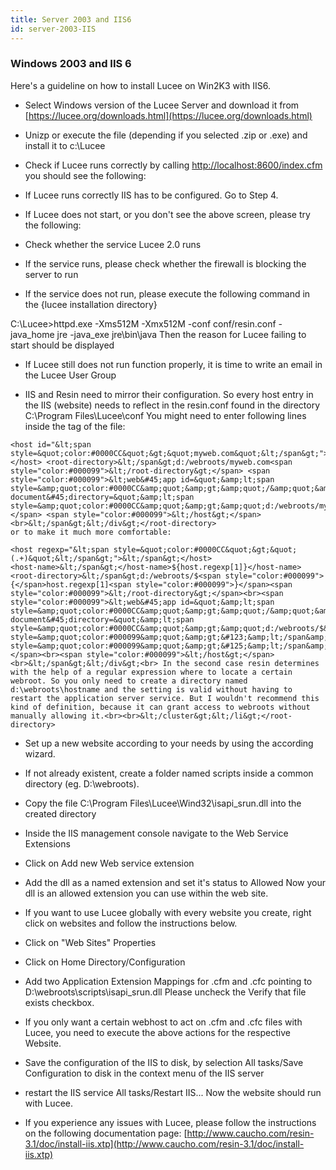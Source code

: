 ```yaml
---
title: Server 2003 and IIS6
id: server-2003-IIS
---
```


### Windows 2003 and IIS 6 ###

Here's a guideline on how to install Lucee on Win2K3 with IIS6.

* Select Windows version of the Lucee Server and download it from [https://lucee.org/downloads.html](https://lucee.org/downloads.html)

* Unizp or execute the file (depending if you selected .zip or .exe) and install it to c:\Lucee

* Check if Lucee runs correctly by calling <http://localhost:8600/index.cfm> you should see the following:

* If Lucee runs correctly IIS has to be configured. Go to Step 4.

* If Lucee does not start, or you don't see the above screen, please try the following:

* Check whether the service Lucee 2.0 runs

* If the service runs, please check whether the firewall is blocking the server to run

* If the service does not run, please execute the following command in the {lucee installation directory}

C:\Lucee>httpd.exe -Xms512M -Xmx512M -conf conf/resin.conf -java_home jre -java_exe jre\bin\java
Then the reason for Lucee failing to start should be displayed

* If Lucee still does not run function properly, it is time to write an email in the Lucee User Group

* IIS and Resin need to mirror their configuration. So every host entry in the IIS (website) needs to reflect in the resin.conf found in the directory C:\Program Files\Lucee\conf You might need to enter following lines inside the <cluster></cluster> tag of the file:

```lucee
<host id="&lt;span style=&quot;color:#0000CC&quot;&gt;&quot;myweb.com&quot;&lt;/span&gt;">&lt;/span&gt;</host> <root-directory>&lt;/span&gt;d:/webroots/myweb.com<span style="color:#000099">&lt;/root-directory&gt;</span> <span style="color:#000099">&lt;web&#45;app id=&quot;&amp;lt;span style=&amp;quot;color:#0000CC&amp;quot;&amp;gt;&amp;quot;/&amp;quot;&amp;lt;/span&amp;gt;&quot; document&#45;directory=&quot;&amp;lt;span style=&amp;quot;color:#0000CC&amp;quot;&amp;gt;&amp;quot;d:/webroots/myweb.com&amp;quot;&amp;lt;/span&amp;gt;&quot;&gt;&lt;/web&#45;app&gt;</span> <span style="color:#000099">&lt;/host&gt;</span><br>&lt;/span&gt;&lt;/div&gt;</root-directory>
or to make it much more comfortable:

<host regexp="&lt;span style=&quot;color:#0000CC&quot;&gt;&quot;(.+)&quot;&lt;/span&gt;">&lt;/span&gt;</host>
<host-name>&lt;/span&gt;</host-name>${host.regexp[1]}</host-name>
<root-directory>&lt;/span&gt;d:/webroots/$<span style="color:#000099">{</span>host.regexp[1]<span style="color:#000099">}</span><span style="color:#000099">&lt;/root-directory&gt;</span><br><span style="color:#000099">&lt;web&#45;app id=&quot;&amp;lt;span style=&amp;quot;color:#0000CC&amp;quot;&amp;gt;&amp;quot;/&amp;quot;&amp;lt;/span&amp;gt;&quot; document&#45;directory=&quot;&amp;lt;span style=&amp;quot;color:#0000CC&amp;quot;&amp;gt;&amp;quot;d:/webroots/$&amp;lt;span style=&amp;quot;color:#000099&amp;quot;&amp;gt;&#123;&amp;lt;/span&amp;gt;host.regexp&#91;1&#93;&amp;lt;span style=&amp;quot;color:#000099&amp;quot;&amp;gt;&#125;&amp;lt;/span&amp;gt;&amp;quot;&amp;lt;/span&amp;gt;&quot;&gt;&lt;/web&#45;app&gt;</span><br><span style="color:#000099">&lt;/host&gt;</span><br>&lt;/span&gt;&lt;/div&gt;<br> In the second case resin determines with the help of a regular expression where to locate a certain webroot. So you only need to create a directory named d:\webroots\hostname and the setting is valid without having to restart the application server service. But I wouldn't recommend this kind of definition, because it can grant access to webroots without manually allowing it.<br><br>&lt;/cluster&gt;&lt;/li&gt;</root-directory>
```

* Set up a new website according to your needs by using the according wizard.

* If not already existent, create a folder named scripts inside a common directory (eg. D:\webroots\).

* Copy the file C:\Program Files\Lucee\Wind32\isapi_srun.dll into the created directory

* Inside the IIS management console navigate to the Web Service Extensions

* Click on Add new Web service extension

* Add the dll as a named extension and set it's status to Allowed
Now your dll is an allowed extension you can use within the web site.

* If you want to use Lucee globally with every website you create, right click on websites and follow the instructions below.

* Click on "Web Sites" Properties

* Click on Home Directory/Configuration

* Add two Application Extension Mappings for .cfm and .cfc pointing to D:\webroots\scripts\isapi_srun.dll Please uncheck the Verify that file exists checkbox.

* If you only want a certain webhost to act on .cfm and .cfc files with Lucee, you need to execute the above actions for the respective Website.

* Save the configuration of the IIS to disk, by selection All tasks/Save Configuration to disk in the context menu of the IIS server

* restart the IIS service All tasks/Restart IIS... Now the website should run with Lucee.

* If you experience any issues with Lucee, please follow the instructions on the following documentation page: [http://www.caucho.com/resin-3.1/doc/install-iis.xtp](http://www.caucho.com/resin-3.1/doc/install-iis.xtp)